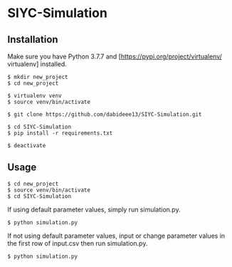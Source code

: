 # SIYC-Simulation

## Installation

Make sure you have Python 3.7.7 and [https://pypi.org/project/virtualenv/ virtualenv] installed.
```
$ mkdir new_project
$ cd new_project
```

```
$ virtualenv venv
$ source venv/bin/activate
```

```
$ git clone https://github.com/dabideee13/SIYC-Simulation.git 
```

```
$ cd SIYC-Simulation
$ pip install -r requirements.txt
```

```
$ deactivate
```

## Usage
```
$ cd new_project
$ source venv/bin/activate
$ cd SIYC-Simulation
```

If using default parameter values, simply run simulation.py.
```
$ python simulation.py
```

If not using default parameter values, input or change parameter values in the first row of input.csv then run simulation.py.
```
$ python simulation.py
```
